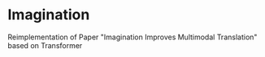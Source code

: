 # Imagination
Reimplementation of Paper "Imagination Improves Multimodal Translation" based on Transformer
